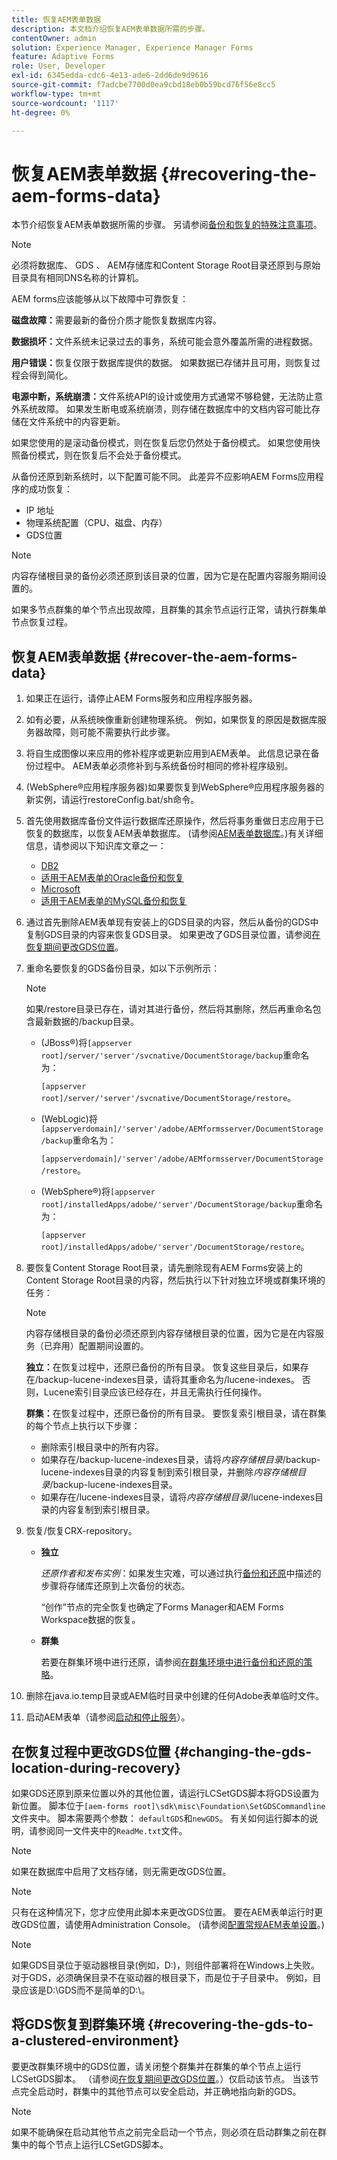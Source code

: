 ```yaml
---
title: 恢复AEM表单数据
description: 本文档介绍恢复AEM表单数据所需的步骤。
contentOwner: admin
solution: Experience Manager, Experience Manager Forms
feature: Adaptive Forms
role: User, Developer
exl-id: 6345edda-cdc6-4e13-ade6-2dd6de9d9616
source-git-commit: f7adcbe7700d0ea9cbd18eb0b59bcd76f56e8cc5
workflow-type: tm+mt
source-wordcount: '1117'
ht-degree: 0%

---
```


# 恢复AEM表单数据 {#recovering-the-aem-forms-data}

本节介绍恢复AEM表单数据所需的步骤。 另请参阅[备份和恢复的特殊注意事项](/help/forms/using/admin-help/backup-recovery-strategy-aem-forms.md#special-considerations-for-backup-and-recovery)。

>[!NOTE]
>
>必须将数据库、 GDS 、 AEM存储库和Content Storage Root目录还原到与原始目录具有相同DNS名称的计算机。

AEM forms应该能够从以下故障中可靠恢复：

**磁盘故障：**&#x200B;需要最新的备份介质才能恢复数据库内容。

**数据损坏：**&#x200B;文件系统未记录过去的事务，系统可能会意外覆盖所需的进程数据。

**用户错误：**&#x200B;恢复仅限于数据库提供的数据。 如果数据已存储并且可用，则恢复过程会得到简化。

**电源中断，系统崩溃：**&#x200B;文件系统API的设计或使用方式通常不够稳健，无法防止意外系统故障。 如果发生断电或系统崩溃，则存储在数据库中的文档内容可能比存储在文件系统中的内容更新。

如果您使用的是滚动备份模式，则在恢复后您仍然处于备份模式。 如果您使用快照备份模式，则在恢复后不会处于备份模式。

从备份还原到新系统时，以下配置可能不同。 此差异不应影响AEM Forms应用程序的成功恢复：

* IP 地址
* 物理系统配置（CPU、磁盘、内存）
* GDS位置

>[!NOTE]
>
>内容存储根目录的备份必须还原到该目录的位置，因为它是在配置内容服务期间设置的。

如果多节点群集的单个节点出现故障，且群集的其余节点运行正常，请执行群集单节点恢复过程。

## 恢复AEM表单数据 {#recover-the-aem-forms-data}

1. 如果正在运行，请停止AEM Forms服务和应用程序服务器。
1. 如有必要，从系统映像重新创建物理系统。 例如，如果恢复的原因是数据库服务器故障，则可能不需要执行此步骤。
1. 将自生成图像以来应用的修补程序或更新应用到AEM表单。 此信息记录在备份过程中。 AEM表单必须修补到与系统备份时相同的修补程序级别。
1. (WebSphere®应用程序服务器)如果要恢复到WebSphere®应用程序服务器的新实例，请运行restoreConfig.bat/sh命令。
1. 首先使用数据库备份文件运行数据库还原操作，然后将事务重做日志应用于已恢复的数据库，以恢复AEM表单数据库。 (请参阅[AEM表单数据库](/help/forms/using/admin-help/files-back-recover.md#aem-forms-database)。)有关详细信息，请参阅以下知识库文章之一：

   * [DB2](/help/forms/using/admin-help/files-back-recover.md#db2)
   * [适用于AEM表单的Oracle备份和恢复](/help/forms/using/admin-help/files-back-recover.md#oracle)
   * [Microsoft](/help/forms/using/admin-help/files-back-recover.md#sql-server)
   * [适用于AEM表单的MySQL备份和恢复](/help/forms/using/admin-help/files-back-recover.md#mysql)

1. 通过首先删除AEM表单现有安装上的GDS目录的内容，然后从备份的GDS中复制GDS目录的内容来恢复GDS目录。 如果更改了GDS目录位置，请参阅[在恢复期间更改GDS位置](recovering-aem-forms-data.md#changing-the-gds-location-during-recovery)。
1. 重命名要恢复的GDS备份目录，如以下示例所示：

   >[!NOTE]
   >
   >如果/restore目录已存在，请对其进行备份，然后将其删除，然后再重命名包含最新数据的/backup目录。

   * (JBoss®)将`[appserver root]/server/'server'/svcnative/DocumentStorage/backup`重命名为：

     `[appserver root]/server/'server'/svcnative/DocumentStorage/restore`。

   * (WebLogic)将`[appserverdomain]/'server'/adobe/AEMformsserver/DocumentStorage/backup`重命名为：

     `[appserverdomain]/'server'/adobe/AEMformsserver/DocumentStorage/restore`。

   * (WebSphere®)将`[appserver root]/installedApps/adobe/'server'/DocumentStorage/backup`重命名为：

     `[appserver root]/installedApps/adobe/'server'/DocumentStorage/restore`。

1. 要恢复Content Storage Root目录，请先删除现有AEM Forms安装上的Content Storage Root目录的内容，然后执行以下针对独立环境或群集环境的任务：

   >[!NOTE]
   >
   >内容存储根目录的备份必须还原到内容存储根目录的位置，因为它是在内容服务（已弃用）配置期间设置的。

   **独立：**&#x200B;在恢复过程中，还原已备份的所有目录。 恢复这些目录后，如果存在/backup-lucene-indexes目录，请将其重命名为/lucene-indexes。 否则，Lucene索引目录应该已经存在，并且无需执行任何操作。

   **群集：**&#x200B;在恢复过程中，还原已备份的所有目录。 要恢复索引根目录，请在群集的每个节点上执行以下步骤：

   * 删除索引根目录中的所有内容。
   * 如果存在/backup-lucene-indexes目录，请将&#x200B;*内容存储根目录*/backup-lucene-indexes目录的内容复制到索引根目录，并删除&#x200B;*内容存储根目录*/backup-lucene-indexes目录。
   * 如果存在/lucene-indexes目录，请将&#x200B;*内容存储根目录*/lucene-indexes目录的内容复制到索引根目录。

1. 恢复/恢复CRX-repository。

   * **独立**

     *还原作者和发布实例*：如果发生灾难，可以通过执行[备份和还原](/help/sites-administering/backup-and-restore.md)中描述的步骤将存储库还原到上次备份的状态。

     “创作”节点的完全恢复也确定了Forms Manager和AEM Forms Workspace数据的恢复。

   * **群集**

     若要在群集环境中进行还原，请参阅[在群集环境中进行备份和还原的策略](/help/forms/using/admin-help/strategy-backup-restore-clustered-environment.md#strategy-for-backup-and-restore-in-a-clustered-environment)。

1. 删除在java.io.temp目录或AEM临时目录中创建的任何Adobe表单临时文件。
1. 启动AEM表单（请参阅[启动和停止服务](/help/forms/using/admin-help/starting-stopping-services.md#starting-and-stopping-services)）<!-- BROKEN LINK and the application server(s) (see [Maintaining the Application Server](/help/forms/using/admin-help/topics/maintaining-the-application-server.md))-->。

## 在恢复过程中更改GDS位置 {#changing-the-gds-location-during-recovery}

如果GDS还原到原来位置以外的其他位置，请运行LCSetGDS脚本将GDS设置为新位置。 脚本位于`[aem-forms root]\sdk\misc\Foundation\SetGDSCommandline`文件夹中。 脚本需要两个参数： `defaultGDS`和`newGDS`。 有关如何运行脚本的说明，请参阅同一文件夹中的`ReadMe.txt`文件。

>[!NOTE]
>
>如果在数据库中启用了文档存储，则无需更改GDS位置。

>[!NOTE]
>
>只有在这种情况下，您才应使用此脚本来更改GDS位置。 要在AEM表单运行时更改GDS位置，请使用Administration Console。 (请参阅[配置常规AEM表单设置](/help/forms/using/admin-help/configure-general-aem-forms-settings.md#configure-general-aem-forms-settings)。)

>[!NOTE]
>
>如果GDS目录位于驱动器根目录(例如，D:\)，则组件部署将在Windows上失败。 对于GDS，必须确保目录不在驱动器的根目录下，而是位于子目录中。 例如，目录应该是D:\GDS而不是简单的D:\。

## 将GDS恢复到群集环境 {#recovering-the-gds-to-a-clustered-environment}

要更改群集环境中的GDS位置，请关闭整个群集并在群集的单个节点上运行LCSetGDS脚本。 （请参阅[在恢复期间更改GDS位置](recovering-aem-forms-data.md#changing-the-gds-location-during-recovery)。）仅启动该节点。 当该节点完全启动时，群集中的其他节点可以安全启动，并正确地指向新的GDS。

>[!NOTE]
>
>如果不能确保在启动其他节点之前完全启动一个节点，则必须在启动群集之前在群集中的每个节点上运行LCSetGDS脚本。
